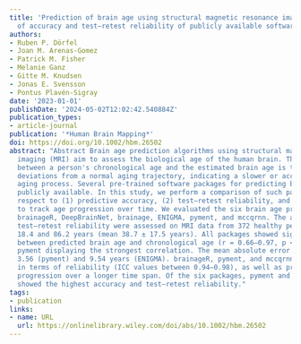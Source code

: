 ```yaml
---
title: 'Prediction of brain age using structural magnetic resonance imaging: A comparison
  of accuracy and test–retest reliability of publicly available software packages'
authors:
- Ruben P. Dörfel
- Joan M. Arenas-Gomez
- Patrick M. Fisher
- Melanie Ganz
- Gitte M. Knudsen
- Jonas E. Svensson
- Pontus Plavén-Sigray
date: '2023-01-01'
publishDate: '2024-05-02T12:02:42.540884Z'
publication_types:
- article-journal
publication: '*Human Brain Mapping*'
doi: https://doi.org/10.1002/hbm.26502
abstract: "Abstract Brain age prediction algorithms using structural magnetic resonance
  imaging (MRI) aim to assess the biological age of the human brain. The difference
  between a person's chronological age and the estimated brain age is thought to reflect
  deviations from a normal aging trajectory, indicating a slower or accelerated biological
  aging process. Several pre-trained software packages for predicting brain age are
  publicly available. In this study, we perform a comparison of such packages with
  respect to (1) predictive accuracy, (2) test–retest reliability, and (3) the ability
  to track age progression over time. We evaluated the six brain age prediction packages:
  brainageR, DeepBrainNet, brainage, ENIGMA, pyment, and mccqrnn. The accuracy and
  test–retest reliability were assessed on MRI data from 372 healthy people aged between
  18.4 and 86.2 years (mean 38.7 ± 17.5 years). All packages showed significant correlations
  between predicted brain age and chronological age (r = 0.66–0.97, p < 0.001), with
  pyment displaying the strongest correlation. The mean absolute error was between
  3.56 (pyment) and 9.54 years (ENIGMA). brainageR, pyment, and mccqrnn were superior
  in terms of reliability (ICC values between 0.94–0.98), as well as predicting age
  progression over a longer time span. Of the six packages, pyment and brainageR consistently
  showed the highest accuracy and test–retest reliability."
tags:
- publication
links:
- name: URL
  url: https://onlinelibrary.wiley.com/doi/abs/10.1002/hbm.26502
---
```

